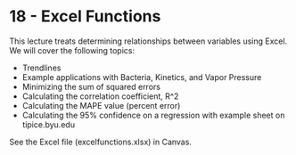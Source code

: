 # 18 - Excel Functions
This lecture treats determining relationships between variables using Excel. We will cover the following topics:
- Trendlines
- Example applications with Bacteria, Kinetics, and Vapor Pressure
- Minimizing the sum of squared errors
- Calculating the correlation coefficient, R^2
- Calculating the MAPE value (percent error)
- Calculating the 95% confidence on a regression with example sheet on tipice.byu.edu

See the Excel file (excelfunctions.xlsx) in Canvas.